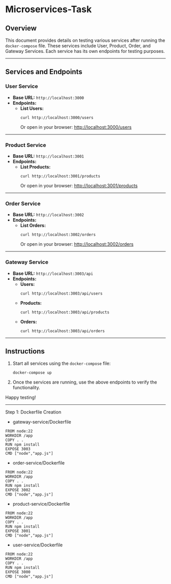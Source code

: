 # Microservices-Task

## Overview
This document provides details on testing various services after running the `docker-compose` file. These services include User, Product, Order, and Gateway Services. Each service has its own endpoints for testing purposes.

---

## Services and Endpoints

### **User Service**
- **Base URL:** `http://localhost:3000`
- **Endpoints:**
  - **List Users:**  
    ```
    curl http://localhost:3000/users
    ```
    Or open in your browser: [http://localhost:3000/users](http://localhost:3000/users)

---

### **Product Service**
- **Base URL:** `http://localhost:3001`
- **Endpoints:**
  - **List Products:**  
    ```
    curl http://localhost:3001/products
    ```
    Or open in your browser: [http://localhost:3001/products](http://localhost:3001/products)

---

### **Order Service**
- **Base URL:** `http://localhost:3002`
- **Endpoints:**
  - **List Orders:**  
    ```
    curl http://localhost:3002/orders
    ```
    Or open in your browser: [http://localhost:3002/orders](http://localhost:3002/orders)

---

### **Gateway Service**
- **Base URL:** `http://localhost:3003/api`
- **Endpoints:**
  - **Users:**  
    ```
    curl http://localhost:3003/api/users
    ```
  - **Products:**  
    ```
    curl http://localhost:3003/api/products
    ```
  - **Orders:**  
    ```
    curl http://localhost:3003/api/orders
    ```

---

## Instructions
1. Start all services using the `docker-compose` file:
   ```
   docker-compose up
   ```
2. Once the services are running, use the above endpoints to verify the functionality.

Happy testing!

---
Step 1: Dockerfile Creation

- gateway-service/Dockerfile

```
FROM node:22
WORKDIR /app
COPY . .
RUN npm install
EXPOSE 3003
CMD ["node","app.js"]
```
- order-service/Dockerfile

```
FROM node:22
WORKDIR /app
COPY . .
RUN npm install
EXPOSE 3002
CMD ["node","app.js"]

```
- product-service/Dockerfile

```
FROM node:22
WORKDIR /app
COPY . .
RUN npm install
EXPOSE 3001
CMD ["node","app.js"]
```
- user-service/Dockerfile

```
FROM node:22
WORKDIR /app
COPY . .
RUN npm install
EXPOSE 3000
CMD ["node","app.js"]
```

